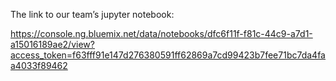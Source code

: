 The link to our team’s jupyter notebook:

https://console.ng.bluemix.net/data/notebooks/dfc6f11f-f81c-44c9-a7d1-a15016189ae2/view?access_token=f63fff91e147d276380591ff62869a7cd99423b7fee71bc7da4faa4033f89462
